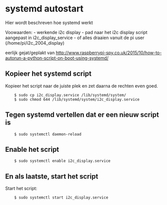 # systemd autostart

Hier wordt beschreven hoe systemd werkt

Voowaarden:
	- werkende i2c display
	- pad naar het i2c display script aangepast in i2c_display_service
	- of alles draaien vanuit de pi user (/home/pi/i2c_2004_display)

eerlijk gejat/geplakt van http://www.raspberrypi-spy.co.uk/2015/10/how-to-autorun-a-python-script-on-boot-using-systemd/


## Kopieer het systemd script
Kopieer het script naar de juiste plek en zet daarna de rechten even goed.

```
	$ sudo cp i2c_display.service /lib/systemd/system/
	$ sudo chmod 644 /lib/systemd/system/i2c_display.service
```
## Tegen systemd vertellen dat er een nieuw script is

```
	$ sudo systemctl daemon-reload
```

## Enable het script
```
	$ sudo systemctl enable i2c_display.service
```

## En als laatste, start het script	

Start het script:
```
	$ sudo systemctl start i2c_display.service
```
